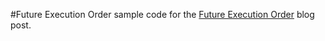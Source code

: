 #Future Execution Order
sample code for the [Future Execution Order](http://blog.ssanj.net/posts/2015-03-22-future-execution-order.html) blog post.
